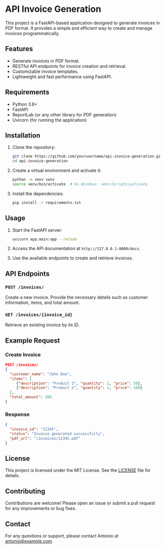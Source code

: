 # API Invoice Generation

This project is a FastAPI-based application designed to generate invoices in PDF format. It provides a simple and efficient way to create and manage invoices programmatically.

## Features

- Generate invoices in PDF format.
- RESTful API endpoints for invoice creation and retrieval.
- Customizable invoice templates.
- Lightweight and fast performance using FastAPI.

## Requirements

- Python 3.8+
- FastAPI
- ReportLab (or any other library for PDF generation)
- Uvicorn (for running the application)

## Installation

1. Clone the repository:

    ```bash
    git clone https://github.com/yourusername/api-invoice-generation.git
    cd api-invoice-generation
    ```

2. Create a virtual environment and activate it:

    ```bash
    python -m venv venv
    source venv/bin/activate  # On Windows: venv\Scripts\activate
    ```

3. Install the dependencies:

    ```bash
    pip install -r requirements.txt
    ```

## Usage

1. Start the FastAPI server:

    ```bash
    uvicorn app.main:app --reload
    ```

2. Access the API documentation at `http://127.0.0.1:8000/docs`.

3. Use the available endpoints to create and retrieve invoices.

## API Endpoints

### `POST /invoices/`
Create a new invoice. Provide the necessary details such as customer information, items, and total amount.

### `GET /invoices/{invoice_id}`
Retrieve an existing invoice by its ID.

## Example Request

### Create Invoice

```json
POST /invoices/
{
  "customer_name": "John Doe",
  "items": [
     {"description": "Product 1", "quantity": 2, "price": 50},
     {"description": "Product 2", "quantity": 1, "price": 100}
  ],
  "total_amount": 200
}
```

### Response

```json
{
  "invoice_id": "12345",
  "status": "Invoice generated successfully",
  "pdf_url": "/invoices/12345.pdf"
}
```

## License

This project is licensed under the MIT License. See the [LICENSE](LICENSE) file for details.

## Contributing

Contributions are welcome! Please open an issue or submit a pull request for any improvements or bug fixes.

## Contact

For any questions or support, please contact Antonio at antonio@example.com.
